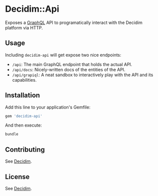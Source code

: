 # Decidim::Api

Exposes a [GraphQL](https://facebook.github.io/graphql/) API to programatically interact with the Decidim platform via HTTP.

## Usage

Including `decidim-api` will get expose two nice endpoints:

* `/api`: The main GraphQL endpoint that holds the actual API.
* `/api/docs`: Nicely-written docs of the entities of the API.
* `/api/grapiql`: A neat sandbox to interactively play with the API and its capabilities.

## Installation

Add this line to your application's Gemfile:

```ruby
gem 'decidim-api'
```

And then execute:

```bash
bundle
```

## Contributing

See [Decidim](https://github.com/decidim/decidim).

## License

See [Decidim](https://github.com/decidim/decidim).
